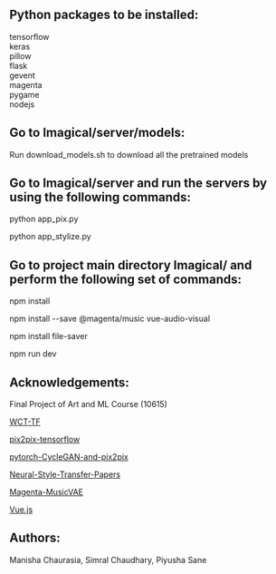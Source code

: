 ## Python packages to be installed:
tensorflow</br>
keras</br>
pillow</br>
flask</br>
gevent</br>
magenta</br>
pygame</br>
nodejs</br>

## Go to Imagical/server/models:

Run download_models.sh to download all the pretrained models


## Go to Imagical/server and run the servers by using the following commands:

python app_pix.py

python app_stylize.py

## Go to project main directory Imagical/ and perform the following set of commands:

npm install

npm install --save @magenta/music vue-audio-visual

npm install file-saver

npm run dev

## Acknowledgements:
Final Project of Art and ML Course (10615)

<a href="https://github.com/eridgd/WCT-TF">WCT-TF</a>

<a href="https://github.com/affinelayer/pix2pix-tensorflow">pix2pix-tensorflow</a>

<a href="https://github.com/junyanz/pytorch-CycleGAN-and-pix2pix">pytorch-CycleGAN-and-pix2pix</a>

<a href="https://github.com/ycjing/Neural-Style-Transfer-Papers">Neural-Style-Transfer-Papers</a>

<a href="https://github.com/tensorflow/magenta/tree/master/magenta/models/music_vae">Magenta-MusicVAE</a>

<a href="https://vuejs.org/">Vue.js</a>

## Authors:

Manisha Chaurasia, Simral Chaudhary, Piyusha Sane
